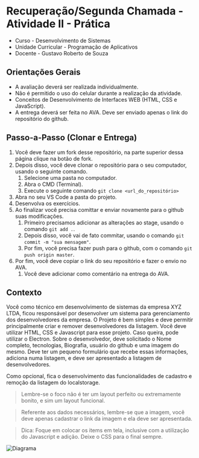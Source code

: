 
# Recuperação/Segunda Chamada - Atividade II - Prática

- Curso - Desenvolvimento de Sistemas
- Unidade Curricular - Programação de Aplicativos
- Docente - Gustavo Roberto de Souza

## Orientações Gerais
- A avaliação deverá ser realizada individualmente.
- Não é permitido o uso do celular durante a realização da atividade.
- Conceitos de Desenvolvimento de Interfaces WEB (HTML, CSS e JavaScript).
- A entrega deverá ser feita no AVA. Deve ser enviado apenas o link do repositório do github.

## Passo-a-Passo (Clonar e Entrega)
1. Você deve fazer um fork desse repositório, na parte superior dessa página clique na botão de fork. 
2. Depois disso, você deve clonar o repositório para o seu computador, usando o seguinte comando.
   1. Selecione uma pasta no computador.
   2. Abra o CMD (Terminal).
   3. Execute o seguinte comando `git clone <url_do_repositório>`
3. Abra no seu VS Code a pasta do projeto.
4. Desenvolva os exercícios.
5. Ao finalizar você precisa comittar e enviar novamente para o github suas modificações.
   1. Primeiro precisamos adicionar as alterações ao stage, usando o comando  `git add .`.
   2.  Depois disso, você vai de fato commitar, usando o comando `git commit -m "sua mensagem"`.
   3.  Por fim, você precisa fazer push para o github, com o comando `git push origin master`.
6. Por fim, você deve copiar o link do seu repositório e fazer o envio no AVA. 
   1. Você deve adicionar como comentário na entrega do AVA.

## Contexto
Você como técnico em desenvolvimento de sistemas da empresa XYZ LTDA, ficou responsável por desenvolver um sistema para gerenciamento dos
desenvolvedores da empresa. O Projeto é bem simples e deve permitir principalmente criar e remover desenvolvedores da listagem. Você deve 
utilizar HTML, CSS e Javascript para esse projeto. Caso queira, pode utilizar o Electron. Sobre o desenvolvedor, deve solicitado o Nome completo,
tecnologias, Biografia, usuário do github e uma imagem do mesmo. Deve ter um pequeno formulário que recebe essas informações, adiciona numa listagem,
e deve ser apresentado a listagem de desenvolvedores.

Como opcional, fica o desenvolvimento das funcionalidades de cadastro e remoção da listagem do localstorage.


> Lembre-se o foco não é ter um layout perfeito ou extremamente bonito, e sim um layout funcional.

> Referente aos dados necessários, lembre-se que a imagem, você deve apenas cadastrar o link da imagem e ela deve ser apresentada.

> Dica: Foque em colocar os items em tela, inclusive com a utilização do Javascript e adição. Deixe o CSS para o final sempre.

![Diagrama](img/modelo.jpeg)
